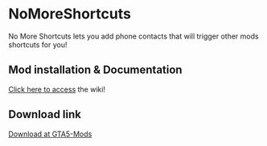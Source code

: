 # NoMoreShortcuts

No More Shortcuts lets you add phone contacts that will trigger other mods shortcuts for you!

Mod installation & Documentation
---
[Click here to access](https://github.com/Bob74/NoMoreShortcuts/wiki) the wiki!

Download link
---
[Download at GTA5-Mods](https://gta5-mods.com/scripts/no-more-shortcuts)
